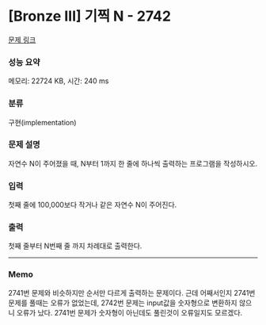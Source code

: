 # [Bronze III] 기찍 N - 2742 

[문제 링크](https://www.acmicpc.net/problem/2742) 

### 성능 요약

메모리: 22724 KB, 시간: 240 ms

### 분류

구현(implementation)

### 문제 설명

<p>자연수 N이 주어졌을 때, N부터 1까지 한 줄에 하나씩 출력하는 프로그램을 작성하시오.</p>

### 입력 

 <p>첫째 줄에 100,000보다 작거나 같은 자연수 N이 주어진다.</p>

### 출력 

 <p>첫째 줄부터 N번째 줄 까지 차례대로 출력한다.</p>

---

### Memo

2741번 문제와 비슷하지만 순서만 다르게 출력하는 문제이다. 근데 어째서인지 2741번 문제를 풀때는 오류가 없었는데, 2742번 문제는 input값을 숫자형으로 변환하지 않으니 오류가 났다. 2741번 문제가 숫자형이 아닌데도 풀린것이 오류일지도 모르겠다.

